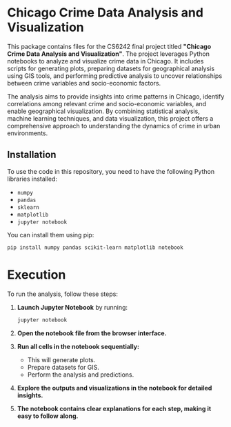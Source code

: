 # Chicago Crime Data Analysis and Visualization

This package contains files for the CS6242 final project titled **"Chicago Crime Data Analysis and Visualization"**. The project leverages Python notebooks to analyze and visualize crime data in Chicago. It includes scripts for generating plots, preparing datasets for geographical analysis using GIS tools, and performing predictive analysis to uncover relationships between crime variables and socio-economic factors. 

The analysis aims to provide insights into crime patterns in Chicago, identify correlations among relevant crime and socio-economic variables, and enable geographical visualization. By combining statistical analysis, machine learning techniques, and data visualization, this project offers a comprehensive approach to understanding the dynamics of crime in urban environments.

## Installation

To use the code in this repository, you need to have the following Python libraries installed:

- `numpy`
- `pandas`
- `sklearn`
- `matplotlib`
- `jupyter notebook`

You can install them using pip:

```pip install numpy pandas scikit-learn matplotlib notebook```

# Execution

To run the analysis, follow these steps:

1. **Launch Jupyter Notebook** by running:
   ```bash
   jupyter notebook

2. **Open the notebook file from the browser interface.**

3. **Run all cells in the notebook sequentially:**

   - This will generate plots.
   - Prepare datasets for GIS.
   - Perform the analysis and predictions.

4. **Explore the outputs and visualizations in the notebook for detailed insights.**

5. **The notebook contains clear explanations for each step, making it easy to follow along.**